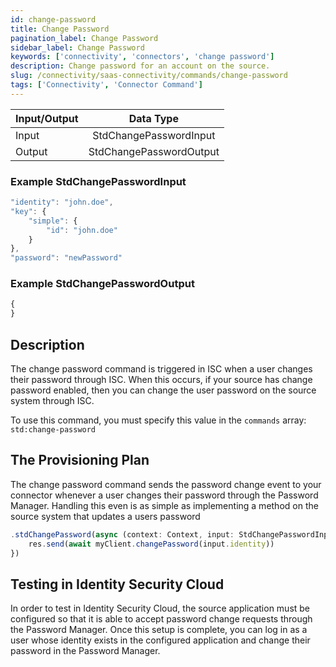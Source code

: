 ```yaml
---
id: change-password
title: Change Password
pagination_label: Change Password
sidebar_label: Change Password
keywords: ['connectivity', 'connectors', 'change password']
description: Change password for an account on the source.
slug: /connectivity/saas-connectivity/commands/change-password
tags: ['Connectivity', 'Connector Command']
---
```


| Input/Output |        Data Type        |
| :----------- | :---------------------: |
| Input        | StdChangePasswordInput  |
| Output       | StdChangePasswordOutput |

### Example StdChangePasswordInput

```javascript
"identity": "john.doe",
"key": {
    "simple": {
        "id": "john.doe"
    }
},
"password": "newPassword"
```

### Example StdChangePasswordOutput

```javascript
{
}
```

## Description

The change password command is triggered in ISC when a user changes their password through ISC. When this occurs, if your source has change password enabled, then you can change the user password on the source system through ISC.

To use this command, you must specify this value in the `commands` array: `std:change-password`

## The Provisioning Plan

The change password command sends the password change event to your connector whenever a user changes their password through the Password Manager. Handling this even is as simple as implementing a method on the source system that updates a users password

```javascript
.stdChangePassword(async (context: Context, input: StdChangePasswordInput, res: Response<StdChangePasswordOutput>) => {
    res.send(await myClient.changePassword(input.identity))
})
```

## Testing in Identity Security Cloud

In order to test in Identity Security Cloud, the source application must be configured so that it is able to accept password change requests through the Password Manager. Once this setup is complete, you can log in as a user whose identity exists in the configured application and change their password in the Password Manager.
